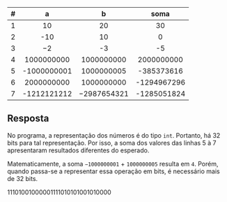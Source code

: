 |   #   |      a      |      b      |    soma     |
| :---: | :---------: | :---------: | :---------: |
|   1   |     10      |     20      |     30      |
|   2   |     -10     |     10      |      0      |
|   3   |     −2      |     -3      |     -5      |
|   4   | 1000000000  | 1000000000  | 2000000000  |
|   5   | -1000000001 | 1000000005  | -385373616  |
|   6   | 2000000000  | 1000000000  | -1294967296 |
|   7   | -1212121212 | −2987654321 | -1285051824 |

## Resposta

No programa, a representação dos números é do tipo `int`. Portanto, há 32 bits para tal representação. Por isso, a soma dos valores das linhas 5 à 7 apresentaram resultados diferentes do esperado. 

Matematicamente, a soma `−1000000001` + `1000000005` resulta em `4`. Porém, quando passa-se a representar essa operação em bits, é necessário mais de 32 bits. 

11101001000001111010101001010000
